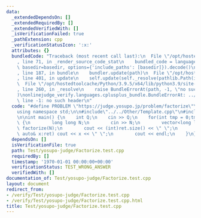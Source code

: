 ```yaml
---
data:
  _extendedDependsOn: []
  _extendedRequiredBy: []
  _extendedVerifiedWith: []
  _isVerificationFailed: true
  _pathExtension: cpp
  _verificationStatusIcon: ':x:'
  attributes: {}
  bundledCode: "Traceback (most recent call last):\n  File \"/opt/hostedtoolcache/Python/3.9.5/x64/lib/python3.9/site-packages/onlinejudge_verify/documentation/build.py\"\
    , line 71, in _render_source_code_stat\n    bundled_code = language.bundle(stat.path,\
    \ basedir=basedir, options={'include_paths': [basedir]}).decode()\n  File \"/opt/hostedtoolcache/Python/3.9.5/x64/lib/python3.9/site-packages/onlinejudge_verify/languages/cplusplus.py\"\
    , line 187, in bundle\n    bundler.update(path)\n  File \"/opt/hostedtoolcache/Python/3.9.5/x64/lib/python3.9/site-packages/onlinejudge_verify/languages/cplusplus_bundle.py\"\
    , line 401, in update\n    self.update(self._resolve(pathlib.Path(included), included_from=path))\n\
    \  File \"/opt/hostedtoolcache/Python/3.9.5/x64/lib/python3.9/site-packages/onlinejudge_verify/languages/cplusplus_bundle.py\"\
    , line 260, in _resolve\n    raise BundleErrorAt(path, -1, \"no such header\"\
    )\nonlinejudge_verify.languages.cplusplus_bundle.BundleErrorAt: ../../Math/Factorize.cpp:\
    \ line -1: no such header\n"
  code: "#define PROBLEM \"https://judge.yosupo.jp/problem/factorize\"\n\n#include<bits/stdc++.h>\n\
    using namespace std;\n\n#include\"../../Other/Template.cpp\"\n#include\"../../Math/Factorize.cpp\"\
    \n\nint main() {\n    int Q;\n    cin >> Q;\n    for(int tmp = 0;tmp < Q;tmp++)\
    \ {\n        long long N;\n        cin >> N;\n        vector<long long> ret =\
    \ factorize(N);\n        cout << (int)ret.size() << \" \";\n        for(const\
    \ auto& x:ret) cout << x << \" \";\n        cout << endl;\n    }\n}\n"
  dependsOn: []
  isVerificationFile: true
  path: Test/yosupo-judge/Factorize.test.cpp
  requiredBy: []
  timestamp: '1970-01-01 00:00:00+00:00'
  verificationStatus: TEST_WRONG_ANSWER
  verifiedWith: []
documentation_of: Test/yosupo-judge/Factorize.test.cpp
layout: document
redirect_from:
- /verify/Test/yosupo-judge/Factorize.test.cpp
- /verify/Test/yosupo-judge/Factorize.test.cpp.html
title: Test/yosupo-judge/Factorize.test.cpp
---
```

